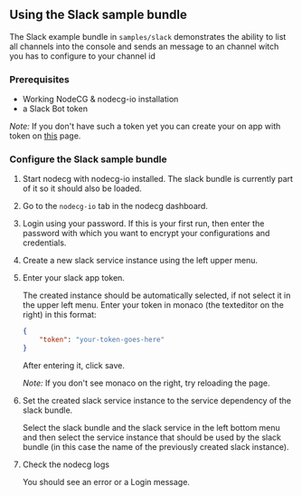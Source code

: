 ## Using the Slack sample bundle

The Slack example bundle in `samples/slack` demonstrates the ability to list all channels into the console and sends an message to an channel witch you has to configure to your channel id

### Prerequisites

* Working NodeCG & nodecg-io installation
* a Slack Bot token

*Note:* If you don't have such a token yet you can create your on app with token on [this](https://app.slack.com/apps-manage/) page.

### Configure the Slack sample bundle

1. Start nodecg with nodecg-io installed. The slack bundle is currently part of it so it should also be loaded.

2. Go to the `nodecg-io` tab in the nodecg dashboard.

3. Login using your password. If this is your first run, then enter the password with which you want to encrypt your configurations and credentials.

4. Create a new slack service instance using the left upper menu.

5. Enter your slack app token.

    The created instance should be automatically selected, if not select it in the upper left menu. Enter your token in monaco (the texteditor on the right) in this format:

    ```json
    {
        "token": "your-token-goes-here"
    }
    ```

    After entering it, click save.

    *Note:* If you don't see monaco on the right, try reloading the page.

6. Set the created slack service instance to the service dependency of the slack bundle.

    Select the slack bundle and the slack service in the left bottom menu and then select the service instance that should be used by the slack bundle (in this case the name of the previously created slack instance).

7. Check the nodecg logs

    You should see an error or a Login message.